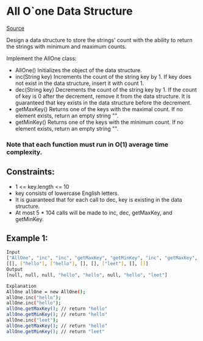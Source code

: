 # All O`one Data Structure
[Source](https://leetcode.com/problems/all-oone-data-structure/)

Design a data structure to store the strings' count with the ability to return the strings with minimum and maximum counts.

Implement the AllOne class:

 - AllOne() Initializes the object of the data structure.
 - inc(String key) Increments the count of the string key by 1. If key does not exist in the data structure, insert it with count 1.
 - dec(String key) Decrements the count of the string key by 1. If the count of key is 0 after the decrement, remove it from the data structure. It is guaranteed that key exists in the data structure before the decrement.
 - getMaxKey() Returns one of the keys with the maximal count. If no element exists, return an empty string "".
 - getMinKey() Returns one of the keys with the minimum count. If no element exists, return an empty string "".
### Note that each function must run in O(1) average time complexity.



## Constraints:

 - 1 <= key.length <= 10
 - key consists of lowercase English letters.
 - It is guaranteed that for each call to dec, key is existing in the data structure.
 - At most 5 * 104 calls will be made to inc, dec, getMaxKey, and getMinKey.

## Example 1:
```sh
Input
["AllOne", "inc", "inc", "getMaxKey", "getMinKey", "inc", "getMaxKey", "getMinKey"]
[[], ["hello"], ["hello"], [], [], ["leet"], [], []]
Output
[null, null, null, "hello", "hello", null, "hello", "leet"]

Explanation
AllOne allOne = new AllOne();
allOne.inc("hello");
allOne.inc("hello");
allOne.getMaxKey(); // return "hello"
allOne.getMinKey(); // return "hello"
allOne.inc("leet");
allOne.getMaxKey(); // return "hello"
allOne.getMinKey(); // return "leet"
```